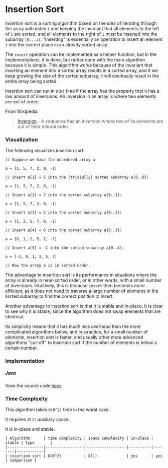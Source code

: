 # Insertion Sort

Insertion sort is a sorting algorithm based on the idea of iterating through the array with index 
`i` and keeping the invariant that all elements to the left of `i` are sorted, and all elements to 
the right of `i` must be inserted into the subarray `[0...i]`. "Inserting" is essentially an 
operation to insert an element `i` into the correct place in an already sorted array.

The `insert` operation can be implemented as a helper function, but in the implementations, it is 
done, but rather done with the main algorithm because it is simple. This algorithm works because of 
the invariant that inserting an element into a sorted array results in a sorted array, and it we 
keep growing the size of the sorted subarray, it will eventually result in the entire array being 
sorted.

Insertion sort can run in `O(N)` time if the array has the property that it has a low amount of 
inversions. An inversion in an array is where two elements are out of order:

From Wikipedia:

> [Inversion](https://en.wikipedia.org/wiki/Inversion_%28discrete_mathematics%29) - A sequence has 
an inversion where two of its elements are out of their natural order.

### Visualization

The following visualizes insertion sort:

```
// Suppose we have the unordered array a:

a = [1, 5, 7, 2, 0, -1]

// Insert a[1] = 5 into the (trivially) sorted subarray a[0..0]:

a = [1, 5, 7, 2, 0, -1]

// Insert a[2] = 7 into the sorted subarray a[0..1]:

a = [1, 5, 7, 2, 0, -1]

// Insert a[3] = 2 into the sorted subarray a[0..2]:

a = [1, 2, 5, 7, 0, -1]

// Insert a[4] = 0 into the sorted subarray a[0..3]:

a = [0, 1, 2, 5, 7, -1]

// Insert a[5] = -1 into the sorted subarray a[0..4]:

a = [-1, 0, 1, 2, 5, 7]

// Now the array a is in sorted order.
```

The advantage to insertion sort is its performance in situations where the array is already in 
near-sorted order, or in other words, with a small number of inversions. Intuitively, this is 
because `insert` then becomes more efficient, as it does not need to traverse a large number of 
elements in the sorted subarray to find the correct position to insert. 

Another advantage to insertion sort is that it is stable and in-place. It is clear to see why it is 
stable, since the algorithm does not swap elements that are identical.

Its simplicity means that it has much less overhead than the more complicated algorithms below, and 
in-practice, for a small number of elements, insertion sort is faster, and usually other more 
advanced algorithms "cut-off" to insertion sort if the number of elements is below a certain number.

### Implementation

##### Java

View the source code [here](https://github.com/algorithm-helper/implementations/blob/master/java/com/algorithmhelper/algorithms/sorting/InsertionSort.java).

<script src="https://gist.github.com/eliucs/382f1f1a77e3855bd1edd1ae036cd858.js"></script>

### Time Complexity

This algorithm takes `O(N^2)` time in the worst case.

It requires `O(1)` auxiliary space.

It is in-place and stable.

```
| Algorithm      | time complexity | space complexity | in-place | stable | type       |
|----------------|-----------------|------------------|----------|--------|------------|
| insertion sort | O(N^2)          | O(1)             | yes      | yes    | comparison |
```